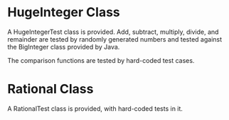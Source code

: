 # HugeInteger Class

A HugeIntegerTest class is provided. Add, subtract, multiply, divide, and remainder are tested by randomly generated numbers and tested against the BigInteger class provided by Java.

The comparison functions are tested by hard-coded test cases. 

# Rational Class

A RationalTest class is provided, with hard-coded tests in it.
